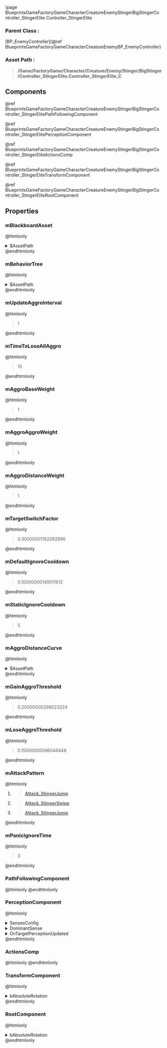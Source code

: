 \page BlueprintsGameFactoryGameCharacterCreatureEnemyStingerBigStingerController_StingerElite Controller_StingerElite
### Parent Class :
[BP_EnemyController](@ref BlueprintsGameFactoryGameCharacterCreatureEnemyBP_EnemyController)
### Asset Path :
<b><blockquote>/Game/FactoryGame/Character/Creature/Enemy/Stinger/BigStinger/Controller_StingerElite.Controller_StingerElite_C</blockquote></b>
## Components

@ref BlueprintsGameFactoryGameCharacterCreatureEnemyStingerBigStingerController_StingerElitePathFollowingComponent

@ref BlueprintsGameFactoryGameCharacterCreatureEnemyStingerBigStingerController_StingerElitePerceptionComponent

@ref BlueprintsGameFactoryGameCharacterCreatureEnemyStingerBigStingerController_StingerEliteActionsComp

@ref BlueprintsGameFactoryGameCharacterCreatureEnemyStingerBigStingerController_StingerEliteTransformComponent

@ref BlueprintsGameFactoryGameCharacterCreatureEnemyStingerBigStingerController_StingerEliteRootComponent

## Properties

### mBlackboardAsset
@htmlonly
<details>
 <summary>$AssetPath</summary>
<b><a href="_blueprints_game_factory_game_character_creature_enemy_stinger_a_i_b_b__stinger.html"><blockquote>BB_Stinger</blockquote></a></b>
</details>
@endhtmlonly

### mBehaviorTree
@htmlonly
<details>
 <summary>$AssetPath</summary>
<b><a href="_blueprints_game_factory_game_character_creature_enemy_stinger_big_stinger_b_t__stinger_elite.html"><blockquote>BT_StingerElite</blockquote></a></b>
</details>
@endhtmlonly

### mUpdateAggroInterval
@htmlonly
<blockquote>1</blockquote>
@endhtmlonly

### mTimeToLoseAllAggro
@htmlonly
<blockquote>10</blockquote>
@endhtmlonly

### mAggroBaseWeight
@htmlonly
<blockquote>1</blockquote>
@endhtmlonly

### mAggroAggroWeight
@htmlonly
<blockquote>1</blockquote>
@endhtmlonly

### mAggroDistanceWeight
@htmlonly
<blockquote>1</blockquote>
@endhtmlonly

### mTargetSwitchFactor
@htmlonly
<blockquote>0.30000001192092896</blockquote>
@endhtmlonly

### mDefaultIgnoreCooldown
@htmlonly
<blockquote>0.10000000149011612</blockquote>
@endhtmlonly

### mStaticIgnoreCooldown
@htmlonly
<blockquote>5</blockquote>
@endhtmlonly

### mAggroDistanceCurve
@htmlonly
<details>
 <summary>$AssetPath</summary>
<b><a href="_blueprints_game_factory_game_character_creature_enemy_stinger_a_i_stinger_distance_aggro.html"><blockquote>StingerDistanceAggro</blockquote></a></b>
</details>
@endhtmlonly

### mGainAggroThreshold
@htmlonly
<blockquote>0.20000000298023224</blockquote>
@endhtmlonly

### mLoseAggroThreshold
@htmlonly
<blockquote>0.15000000596046448</blockquote>
@endhtmlonly

### mAttackPattern
@htmlonly
<ol>
<li>
<b><a href="_blueprints_game_factory_game_character_creature_enemy_stinger_attack__stinger_jump.html"><blockquote>Attack_StingerJump</blockquote></a></b>
</li>
<li>
<b><a href="_blueprints_game_factory_game_character_creature_enemy_stinger_attack__stinger_swipe.html"><blockquote>Attack_StingerSwipe</blockquote></a></b>
</li>
<li>
<b><a href="_blueprints_game_factory_game_character_creature_enemy_stinger_attack__stinger_jump.html"><blockquote>Attack_StingerJump</blockquote></a></b>
</li>
</ol>
@endhtmlonly

### mPanicIgnoreTime
@htmlonly
<blockquote>3</blockquote>
@endhtmlonly

### PathFollowingComponent
@htmlonly
@endhtmlonly

### PerceptionComponent
@htmlonly
<details>
 <summary>SensesConfig</summary>
<ol>
<li>
<details>
 <summary>$ObjectClass</summary>
<b><a href="_class_script_a_i_sense_config__sight.html"><blockquote>AISenseConfig_Sight</blockquote></a></b>
</details>
<details>
 <summary>$ObjectFlags</summary>
<blockquote>2621473</blockquote>
</details>
<details>
 <summary>$ObjectName</summary>
<blockquote>AISenseConfig_Sight_0</blockquote>
</details>
<details>
 <summary>SightRadius</summary>
<blockquote>9000</blockquote>
</details>
<details>
 <summary>LoseSightRadius</summary>
<blockquote>10500</blockquote>
</details>
<details>
 <summary>PeripheralVisionAngleDegrees</summary>
<blockquote>179</blockquote>
</details>
<details>
 <summary>bStartsEnabled</summary>
<blockquote>False</blockquote>
</details>
</li>
<li>
<details>
 <summary>$ObjectClass</summary>
<b><a href="_class_script_a_i_sense_config__hearing.html"><blockquote>AISenseConfig_Hearing</blockquote></a></b>
</details>
<details>
 <summary>$ObjectFlags</summary>
<blockquote>2621481</blockquote>
</details>
<details>
 <summary>$ObjectName</summary>
<blockquote>AISenseConfig_Hearing_0</blockquote>
</details>
<details>
 <summary>HearingRange</summary>
<blockquote>10000</blockquote>
</details>
</li>
</ol>
</details>
<details>
 <summary>DominantSense</summary>
<b><a href="_class_script_a_i_sense__sight.html"><blockquote>AISense_Sight</blockquote></a></b>
</details>
<details>
 <summary>OnTargetPerceptionUpdated</summary>
<blockquote>0</blockquote>
</details>
@endhtmlonly

### ActionsComp
@htmlonly
@endhtmlonly

### TransformComponent
@htmlonly
<details>
 <summary>bAbsoluteRotation</summary>
<blockquote>True</blockquote>
</details>
@endhtmlonly

### RootComponent
@htmlonly
<details>
 <summary>bAbsoluteRotation</summary>
<blockquote>True</blockquote>
</details>
@endhtmlonly

